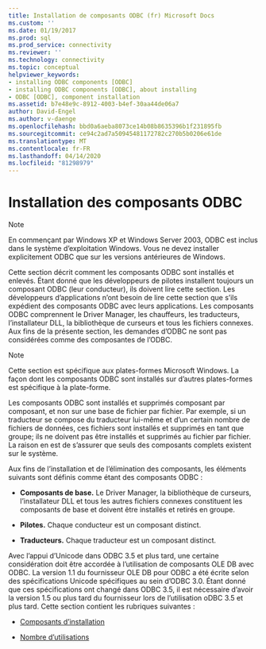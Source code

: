```yaml
---
title: Installation de composants ODBC (fr) Microsoft Docs
ms.custom: ''
ms.date: 01/19/2017
ms.prod: sql
ms.prod_service: connectivity
ms.reviewer: ''
ms.technology: connectivity
ms.topic: conceptual
helpviewer_keywords:
- installing ODBC components [ODBC]
- installing ODBC components [ODBC], about installing
- ODBC [ODBC], component installation
ms.assetid: b7e48e9c-8912-4003-b4ef-30aa44de06a7
author: David-Engel
ms.author: v-daenge
ms.openlocfilehash: bbd0a6aeba8073ce14b08b8635396b1f231895fb
ms.sourcegitcommit: ce94c2ad7a50945481172782c270b5b0206e61de
ms.translationtype: MT
ms.contentlocale: fr-FR
ms.lasthandoff: 04/14/2020
ms.locfileid: "81298979"
---
```

# <a name="installing-odbc-components"></a>Installation des composants ODBC
> [!NOTE]  
>  En commençant par Windows XP et Windows Server 2003, ODBC est inclus dans le système d’exploitation Windows. Vous ne devez installer explicitement ODBC que sur les versions antérieures de Windows.  
  
 Cette section décrit comment les composants ODBC sont installés et enlevés. Étant donné que les développeurs de pilotes installent toujours un composant ODBC (leur conducteur), ils doivent lire cette section. Les développeurs d’applications n’ont besoin de lire cette section que s’ils expédient des composants ODBC avec leurs applications. Les composants ODBC comprennent le Driver Manager, les chauffeurs, les traducteurs, l’installateur DLL, la bibliothèque de curseurs et tous les fichiers connexes. Aux fins de la présente section, les demandes d’ODBC ne sont pas considérées comme des composantes de l’ODBC.  
  
> [!NOTE]  
>  Cette section est spécifique aux plates-formes Microsoft Windows. La façon dont les composants ODBC sont installés sur d’autres plates-formes est spécifique à la plate-forme.  
  
 Les composants ODBC sont installés et supprimés composant par composant, et non sur une base de fichier par fichier. Par exemple, si un traducteur se compose du traducteur lui-même et d’un certain nombre de fichiers de données, ces fichiers sont installés et supprimés en tant que groupe; ils ne doivent pas être installés et supprimés au fichier par fichier. La raison en est de s’assurer que seuls des composants complets existent sur le système.  
  
 Aux fins de l’installation et de l’élimination des composants, les éléments suivants sont définis comme étant des composants ODBC :  
  
-   **Composants de base.** Le Driver Manager, la bibliothèque de curseurs, l’installateur DLL et tous les autres fichiers connexes constituent les composants de base et doivent être installés et retirés en groupe.  
  
-   **Pilotes.** Chaque conducteur est un composant distinct.  
  
-   **Traducteurs.** Chaque traducteur est un composant distinct.  
  
 Avec l’appui d’Unicode dans ODBC 3.5 et plus tard, une certaine considération doit être accordée à l’utilisation de composants OLE DB avec ODBC. La version 1.1 du fournisseur OLE DB pour ODBC a été écrite selon des spécifications Unicode spécifiques au sein d’ODBC 3.0. Étant donné que ces spécifications ont changé dans ODBC 3.5, il est nécessaire d’avoir la version 1.5 ou plus tard du fournisseur lors de l’utilisation oDBC 3.5 et plus tard. Cette section contient les rubriques suivantes :  
  
-   [Composants d’installation](../../../odbc/reference/install/installation-components.md)  
  
-   [Nombre d’utilisations](../../../odbc/reference/install/usage-counting.md)
